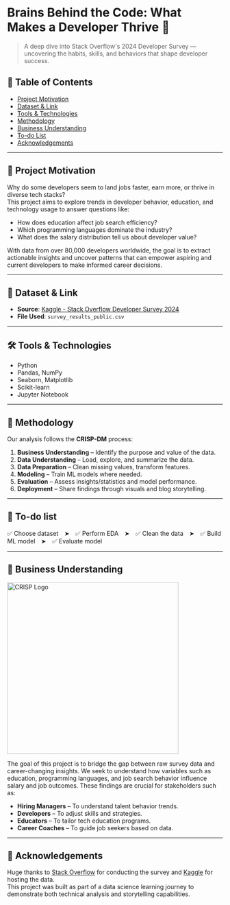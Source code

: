 # Brains Behind the Code: What Makes a Developer Thrive 🧠

> A deep dive into Stack Overflow's 2024 Developer Survey — uncovering the habits, skills, and behaviors that shape developer success.

## 📖 Table of Contents

- [Project Motivation](#project-motivation)  
- [Dataset & Link](#dataset--link)  
- [Tools & Technologies](#tools--technologies)  
- [Methodology](#methodology)  
- [Business Understanding](#business-understanding)  
- [To-do List](#-to-do-list)  
- [Acknowledgements](#acknowledgements)

---

## 🎯 Project Motivation

Why do some developers seem to land jobs faster, earn more, or thrive in diverse tech stacks?  
This project aims to explore trends in developer behavior, education, and technology usage to answer questions like:
- How does education affect job search efficiency?
- Which programming languages dominate the industry?
- What does the salary distribution tell us about developer value?

With data from over 80,000 developers worldwide, the goal is to extract actionable insights and uncover patterns that can empower aspiring and current developers to make informed career decisions.

---

## 📂 Dataset & Link

- **Source**: [Kaggle - Stack Overflow Developer Survey 2024](https://www.kaggle.com/datasets/berkayalan/stack-overflow-annual-developer-survey-2024?select=survey_results_public.csv)  
- **File Used**: `survey_results_public.csv`

---

## 🛠 Tools & Technologies

- Python  
- Pandas, NumPy  
- Seaborn, Matplotlib  
- Scikit-learn  
- Jupyter Notebook  

---

## 🔬 Methodology

Our analysis follows the **CRISP-DM** process:

1. **Business Understanding** – Identify the purpose and value of the data.  
2. **Data Understanding** – Load, explore, and summarize the data.  
3. **Data Preparation** – Clean missing values, transform features.  
4. **Modeling** – Train ML models where needed.  
5. **Evaluation** – Assess insights/statistics and model performance.  
6. **Deployment** – Share findings through visuals and blog storytelling.

---

## 📌 To-do list

✅ Choose dataset ➤ ✅ Perform EDA ➤ ✅ Clean the data ➤ ✅ Build ML model ➤ ✅ Evaluate model

---

## 💼 Business Understanding
<img src="https://github.com/mbenetti/CRISP-DM-Rossmann/blob/master/CRISP-DM.png" alt="CRISP Logo" width="400"/>


The goal of this project is to bridge the gap between raw survey data and career-changing insights. We seek to understand how variables such as education, programming languages, and job search behavior influence salary and job outcomes. These findings are crucial for stakeholders such as:

- **Hiring Managers** – To understand talent behavior trends.  
- **Developers** – To adjust skills and strategies.  
- **Educators** – To tailor tech education programs.  
- **Career Coaches** – To guide job seekers based on data.

---

## 🙏 Acknowledgements

Huge thanks to [Stack Overflow](https://stackoverflow.com/) for conducting the survey and [Kaggle](https://www.kaggle.com/) for hosting the data.  
This project was built as part of a data science learning journey to demonstrate both technical analysis and storytelling capabilities.
